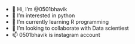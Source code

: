 - 👋 Hi, I’m @0501bhavik
- 👀 I’m interested in python
- 🌱 I’m currently learning R programming
- 💞️ I’m looking to collaborate with Data scientiest
- 📫 0501bhavik is instagram account

<!---
0501bhavik/0501bhavik is a ✨ special ✨ repository because its `README.md` (this file) appears on your GitHub profile.
You can click the Preview link to take a look at your changes.
--->
